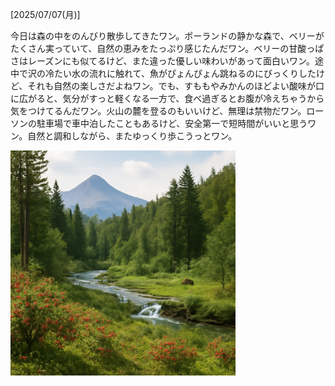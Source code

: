 [2025/07/07(月)]

今日は森の中をのんびり散歩してきたワン。ポーランドの静かな森で、ベリーがたくさん実っていて、自然の恵みをたっぷり感じたんだワン。ベリーの甘酸っぱさはレーズンにも似てるけど、また違った優しい味わいがあって面白いワン。途中で沢の冷たい水の流れに触れて、魚がぴょんぴょん跳ねるのにびっくりしたけど、それも自然の楽しさだよねワン。でも、すももやみかんのほどよい酸味が口に広がると、気分がすっと軽くなる一方で、食べ過ぎるとお腹が冷えちゃうから気をつけてるんだワン。火山の麓を登るのもいいけど、無理は禁物だワン。ローソンの駐車場で車中泊したこともあるけど、安全第一で短時間がいいと思うワン。自然と調和しながら、またゆっくり歩こうっとワン。

<img width="360px" src="image.png">